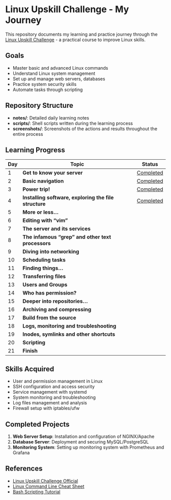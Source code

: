 # Linux Upskill Challenge - My Journey

This repository documents my learning and practice journey through the [Linux Upskill Challenge](https://linuxupskillchallenge.org/) - a practical course to improve Linux skills.

## Goals

- Master basic and advanced Linux commands
- Understand Linux system management
- Set up and manage web servers, databases
- Practice system security skills
- Automate tasks through scripting

## Repository Structure

- **notes/**: Detailed daily learning notes
- **scripts/**: Shell scripts written during the learning process
- **screenshots/**: Screenshots of the actions and results throughout the entire process

## Learning Progress


| Day | Topic                                                 | Status      |
| --- | ----------------------------------------------------- | ----------- |
| 1   | **Get to know your server**                           | [Completed](/notes/day-1.md)   |
| 2   | **Basic navigation**                                  | [Completed](/notes/day-2.md)   |
| 3   | **Power trip!**                                       | [Completed](/notes/day-3.md)   |
| 4   | **Installing software, exploring the file structure** | [Completed](/linux-upskill/notes/day-4.md) |
| 5   | **More or less…**                                     |             |
| 6   | **Editing with “vim”**                                |             |
| 7   | **The server and its services**                       |             |
| 8   | **The infamous “grep” and other text processors**     |             |
| 9   | **Diving into networking**                            |             |
| 10  | **Scheduling tasks**                                  |             |
| 11  | **Finding things…**                                   |             |
| 12  | **Transferring files**                                |             |
| 13  | **Users and Groups**                                  |             |
| 14  | **Who has permission?**                               |             |
| 15  | **Deeper into repositories…**                         |             |
| 16  | **Archiving and compressing**                         |             |
| 17  | **Build from the source**                             |             |
| 18  | **Logs, monitoring and troubleshooting**              |             |
| 19  | **Inodes, symlinks and other shortcuts**              |             |
| 20  | **Scripting**                                         |             |
| 21  | **Finish**                                            |             |

## Skills Acquired

- User and permission management in Linux
- SSH configuration and access security
- Service management with systemd
- System monitoring and troubleshooting
- Log files management and analysis
- Firewall setup with iptables/ufw

## Completed Projects

1. **Web Server Setup**: Installation and configuration of NGINX/Apache
2. **Database Server**: Deployment and securing MySQL/PostgreSQL
3. **Monitoring System**: Setting up monitoring system with Prometheus and Grafana

## References

- [Linux Upskill Challenge Official](https://linuxupskillchallenge.org/)
- [Linux Command Line Cheat Sheet](https://cheatography.com/davechild/cheat-sheets/linux-command-line/)
- [Bash Scripting Tutorial](https://linuxconfig.org/bash-scripting-tutorial-for-beginners)
